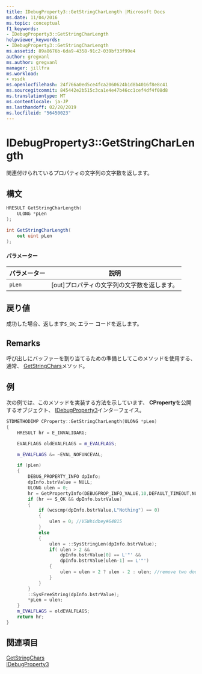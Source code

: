 ```yaml
---
title: IDebugProperty3::GetStringCharLength |Microsoft Docs
ms.date: 11/04/2016
ms.topic: conceptual
f1_keywords:
- IDebugProperty3::GetStringCharLength
helpviewer_keywords:
- IDebugProperty3::GetStringCharLength
ms.assetid: 89a8676b-6da9-4358-91c2-039bf33f99e4
author: gregvanl
ms.author: gregvanl
manager: jillfra
ms.workload:
- vssdk
ms.openlocfilehash: 24f766a0ed5ce4fca2060624b1d8b4016f8e8c41
ms.sourcegitcommit: 845442e2b515c3ca1e4e47b46cc1cef4df4f08d8
ms.translationtype: MT
ms.contentlocale: ja-JP
ms.lasthandoff: 02/20/2019
ms.locfileid: "56450023"
---
```

# <a name="idebugproperty3getstringcharlength"></a>IDebugProperty3::GetStringCharLength
関連付けられているプロパティの文字列の文字数を返します。

## <a name="syntax"></a>構文

```cpp
HRESULT GetStringCharLength(
    ULONG *pLen
);
```

```csharp
int GetStringCharLength(
    out uint pLen
);
```

#### <a name="parameters"></a>パラメーター

|パラメーター|説明|
|---------------|-----------------|
|`pLen`|[out]プロパティの文字列の文字数を返します。|

## <a name="return-value"></a>戻り値
成功した場合、返します`S_OK`; エラー コードを返します。

## <a name="remarks"></a>Remarks
呼び出しにバッファーを割り当てるための準備としてこのメソッドを使用する、通常、 [GetStringChars](../../../extensibility/debugger/reference/idebugproperty3-getstringchars.md)メソッド。

## <a name="example"></a>例
次の例では、このメソッドを実装する方法を示しています、 **CProperty**を公開するオブジェクト、 [IDebugProperty3](../../../extensibility/debugger/reference/idebugproperty3.md)インターフェイス。

```cpp
STDMETHODIMP CProperty::GetStringCharLength(ULONG *pLen)
{
    HRESULT hr = E_INVALIDARG;

    EVALFLAGS oldEVALFLAGS = m_EVALFLAGS;

    m_EVALFLAGS &= ~EVAL_NOFUNCEVAL;

    if (pLen)
    {
        DEBUG_PROPERTY_INFO dpInfo;
        dpInfo.bstrValue = NULL;
        ULONG ulen = 0;
        hr = GetPropertyInfo(DEBUGPROP_INFO_VALUE,10,DEFAULT_TIMEOUT,NULL,0,&dpInfo);
        if (hr == S_OK && dpInfo.bstrValue)
        {
            if (wcscmp(dpInfo.bstrValue,L"Nothing") == 0)
            {
                ulen = 0; //VSWhidbey#64815
            }
            else
            {
                ulen = ::SysStringLen(dpInfo.bstrValue);
                if( ulen > 2 &&
                    dpInfo.bstrValue[0] == L'"' &&
                    dpInfo.bstrValue[ulen-1] == L'"')
                {
                    ulen = ulen > 2 ? ulen - 2 : ulen; //remove two double quotes
                }
            }
        }
        ::SysFreeString(dpInfo.bstrValue);
        *pLen = ulen;
    }
    m_EVALFLAGS = oldEVALFLAGS;
    return hr;
}
```

## <a name="see-also"></a>関連項目
[GetStringChars](../../../extensibility/debugger/reference/idebugproperty3-getstringchars.md)  
[IDebugProperty3](../../../extensibility/debugger/reference/idebugproperty3.md)
